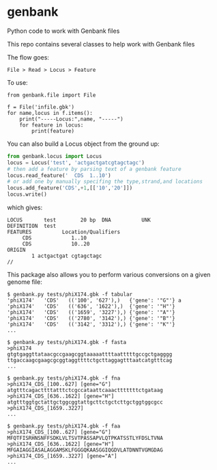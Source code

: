 # genbank
Python code to work with Genbank files

This repo contains several classes to help work with Genbank files

The flow goes:
```
File > Read > Locus > Feature
```

To use:
```
from genbank.file import File

f = File('infile.gbk')
for name,locus in f.items():
	print("-----Locus:",name, "-----")
	for feature in locus:
		print(feature)
```


You can also build a Locus object from the ground up:
```python
from genbank.locus import Locus
locus = Locus('test', 'actgactgatcgtagctagc')
# then add a feature by parsing text of a genbank feature
locus.read_feature('  CDS  1..10')
# or add one by manually specifing the type,strand,and locations
locus.add_feature('CDS',+1,[['10','20']])
locus.write()
```
which gives:
```
LOCUS       test        20 bp  DNA          UNK
DEFINITION  test
FEATURES          Location/Qualifiers
     CDS             1..10
     CDS             10..20
ORIGIN
        1 actgactgat cgtagctagc
//
```



This package also allows you to perform various conversions on a given genome file:
```
$ genbank.py tests/phiX174.gbk -f tabular
'phiX174'	'CDS'	(('100', '627'),)	{'gene': '"G"'}	a
'phiX174'	'CDS'	(('636', '1622'),)	{'gene': '"H"'}
'phiX174'	'CDS'	(('1659', '3227'),)	{'gene': '"A"'}
'phiX174'	'CDS'	(('2780', '3142'),)	{'gene': '"B"'}
'phiX174'	'CDS'	(('3142', '3312'),)	{'gene': '"K"'}
...

$ genbank.py tests/phiX174.gbk -f fasta
>phiX174
gtgtgaggttataacgccgaagcggtaaaaattttaatttttgccgctgagggg
ttgaccaagcgaagcgcggtaggttttctgcttaggagtttaatcatgtttcag
...

$ genbank.py tests/phiX174.gbk -f fna
>phiX174_CDS_[100..627] [gene="G"]
atgtttcagacttttatttctcgccataattcaaactttttttctgataag
>phiX174_CDS_[636..1622] [gene="H"]
atgtttggtgctattgctggcggtattgcttctgctcttgctggtggcgcc
>phiX174_CDS_[1659..3227]
...

$ genbank.py tests/phiX174.gbk -f faa
>phiX174_CDS_[100..627] [gene="G"]
MFQTFISRHNSNFFSDKLVLTSVTPASSAPVLQTPKATSSTLYFDSLTVNA
>phiX174_CDS_[636..1622] [gene="H"]
MFGAIAGGIASALAGGAMSKLFGGGQKAASGGIQGDVLATDNNTVGMGDAG
>phiX174_CDS_[1659..3227] [gene="A"]
...
```



